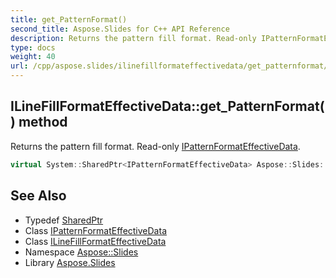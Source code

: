 ```yaml
---
title: get_PatternFormat()
second_title: Aspose.Slides for C++ API Reference
description: Returns the pattern fill format. Read-only IPatternFormatEffectiveData.
type: docs
weight: 40
url: /cpp/aspose.slides/ilinefillformateffectivedata/get_patternformat/
---
```

## ILineFillFormatEffectiveData::get_PatternFormat() method


Returns the pattern fill format. Read-only [IPatternFormatEffectiveData](../../ipatternformateffectivedata/).

```cpp
virtual System::SharedPtr<IPatternFormatEffectiveData> Aspose::Slides::ILineFillFormatEffectiveData::get_PatternFormat()=0
```

## See Also

* Typedef [SharedPtr](../../system/sharedptr/)
* Class [IPatternFormatEffectiveData](../ipatternformateffectivedata/)
* Class [ILineFillFormatEffectiveData](./)
* Namespace [Aspose::Slides](../)
* Library [Aspose.Slides](../../)
